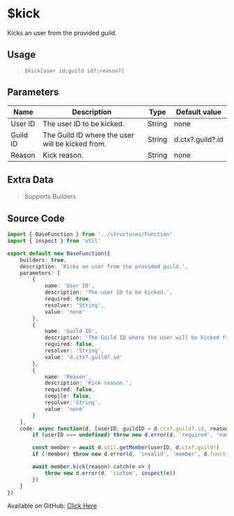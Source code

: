 # $kick
Kicks an user from the provided guild.
## Usage
> `$kick[user id;guild id?;reason?]`
## Parameters
|   Name   |                   Description                    |  Type  |  Default value   |
|----------|--------------------------------------------------|--------|------------------|
| User ID  | The user ID to be kicked.                        | String | none             |
| Guild ID | The Guild ID where the user will be kicked from. | String | d.ctx?.guild?.id |
| Reason   | Kick reason.                                     | String | none             |

## Extra Data
> Supports Builders
## Source Code
```ts
import { BaseFunction } from '../structures/Function'
import { inspect } from 'util'

export default new BaseFunction({
    builders: true,
    description: 'Kicks an user from the provided guild.',
    parameters: [
        {
            name: 'User ID',
            description: 'The user ID to be kicked.',
            required: true,
            resolver: 'String',
            value: 'none'
        },
        {
            name: 'Guild ID',
            description: 'The Guild ID where the user will be kicked from.',
            required: false,
            resolver: 'String',
            value: 'd.ctx?.guild?.id'
        },
        {
            name: 'Reason',
            description: 'Kick reason.',
            required: false,
            compile: false,
            resolver:'String',
            value: 'none'
        }
    ],
    code: async function(d, [userID, guildID = d.ctx?.guild?.id, reason]) {
        if (userID === undefined) throw new d.error(d, 'required', 'name', d.function?.name!)

        const member = await d.util.getMember(userID, d.ctx?.guild!)
        if (!member) throw new d.error(d, 'invalid', 'member', d.function?.name!)

        await member.kick(reason).catch(e => {
            throw new d.error(d, 'custom', inspect(e))
        })
    }
})
```
Available on GitHub: [Click Here](https://github.com/Cyberghxst/bdjs/blob/v1/src/functions/kick.ts)